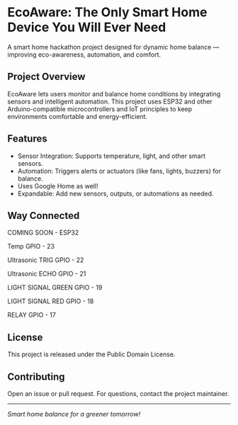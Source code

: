 # EcoAware: The Only Smart Home Device You Will Ever Need

A smart home hackathon project designed for dynamic home balance — improving eco-awareness, automation, and comfort.

## Project Overview

EcoAware lets users monitor and balance home conditions by integrating sensors and intelligent automation. This project uses ESP32 and other Arduino-compatible microcontrollers and IoT principles to keep environments comfortable and energy-efficient.

## Features

- Sensor Integration: Supports temperature, light, and other smart sensors.
- Automation: Triggers alerts or actuators (like fans, lights, buzzers) for balance.
- Uses Google Home as well!
- Expandable: Add new sensors, outputs, or automations as needed.

## Way Connected

COMING SOON - ESP32

Temp GPIO - 23

Ultrasonic TRIG GPIO - 22

Ultrasonic ECHO GPIO - 21

LIGHT SIGNAL GREEN GPIO - 19

LIGHT SIGNAL RED GPIO - 18 

RELAY GPIO - 17

## License

This project is released under the Public Domain License.

## Contributing

Open an issue or pull request. For questions, contact the project maintainer.

---

_Smart home balance for a greener tomorrow!_
